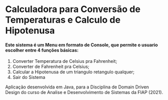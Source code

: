 # Calculadora para Conversão de Temperaturas e Calculo de Hipotenusa

#### Este sistema é um Menu em formato de Console, que permite o usuario escolher entre 4 funções básicas:

1. Converter Temperatura de Celsius pra Fahrenheit;
2. Converter de Fahrenheit pra Celsius;
3. Calcular a Hipotenusa de um triangulo retangulo qualquer;
4. Sair do Sistema

Aplicação desenvolvida em Java, para a Disciplina de Domain Driven Design do curso de Analise e Desenvolvimento de Sistemas da FIAP (2021).
